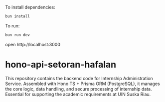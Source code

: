 To install dependencies:
```sh
bun install
```

To run:
```sh
bun run dev
```

open http://localhost:3000

# hono-api-setoran-hafalan
This repository contains the backend code for Internship Administration Service. Assembled with Hono TS + Prisma ORM (PostgreSQL), it manages the core logic, data handling, and secure processing of internship data. Essential for supporting the academic requirements at UIN Suska Riau.